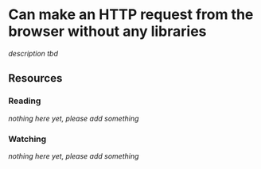 # Can make an HTTP request from the browser without any libraries
_description tbd_
## Resources
### Reading
_nothing here yet, please add something_
### Watching
_nothing here yet, please add something_
